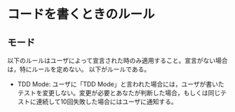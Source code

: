 # コードを書くときのルール

## モード

以下のルールはユーザによって宣言された時のみ適用すること。宣言がない場合は，特にルールを定めない。
以下がルールである。

- TDD Mode: ユーザに「TDD Mode」と言われた場合には，ユーザが書いたテストを変更しない。変更が必要とあなたが判断した場合，もしくは同じテストに連続して10回失敗した場合にはユーザに通知する。
